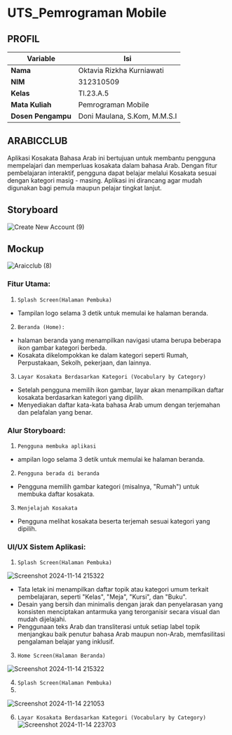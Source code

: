 # UTS_Pemrograman Mobile
## PROFIL
| Variable           |             Isi            |
| -------------------|----------------------------|
| **Nama**           |         Oktavia Rizkha Kurniawati       |
| **NIM**            |          312310509         |
| **Kelas**          |          TI.23.A.5         |
| **Mata Kuliah**    |     Pemrograman Mobile     |
| **Dosen Pengampu** | Doni Maulana,  S.Kom, M.M.S.I |


## ARABICCLUB
Aplikasi Kosakata Bahasa Arab ini bertujuan untuk membantu pengguna mempelajari dan memperluas kosakata dalam bahasa Arab. Dengan fitur pembelajaran interaktif, pengguna dapat belajar melalui Kosakata sesuai dengan kategori masig - masing. Aplikasi ini dirancang agar mudah digunakan bagi pemula maupun pelajar tingkat lanjut. 
## Storyboard
![Create New Account (9)](https://github.com/user-attachments/assets/e8f74361-adc2-4612-860a-b028438c75fe)
## Mockup
![Araicclub (8)](https://github.com/user-attachments/assets/63210199-fec0-4fb3-acfb-e8f2388de7cd)
### Fitur Utama:
1. ``Splash Screen(Halaman Pembuka)``
- Tampilan logo selama 3 detik untuk memulai   ke halaman beranda.
2. ``Beranda (Home):``
- halaman beranda yang menampilkan navigasi utama berupa beberapa 
ikon gambar kategori berbeda.
- Kosakata dikelompokkan ke dalam kategori seperti Rumah, Perpustakaan, Sekolh, pekerjaan, dan lainnya.
3. ``Layar Kosakata Berdasarkan Kategori (Vocabulary by Category) ``
-	Setelah pengguna memilih ikon gambar, layar akan menampilkan daftar kosakata berdasarkan kategori yang dipilih.
- Menyediakan daftar kata-kata bahasa Arab umum dengan terjemahan dan pelafalan yang benar.
### Alur Storyboard:
1. ``Pengguna membuka aplikasi ``
- ampilan logo selama 3 detik untuk memulai   ke halaman beranda.
2. ``Pengguna berada di beranda ``
- Pengguna memilih gambar kategori (misalnya, "Rumah") untuk membuka daftar kosakata.
3. ``Menjelajah Kosakata``
- Pengguna melihat kosakata beserta terjemah sesuai kategori yang dipilih.
### UI/UX Sistem Aplikasi:
1. ``Splash Screen(Halaman Pembuka)``

![Screenshot 2024-11-14 215322](https://github.com/user-attachments/assets/cb49fc68-fe5d-49f5-91ab-9cc3547f22df)
- Tata letak ini menampilkan daftar topik atau kategori umum terkait pembelajaran, seperti "Kelas", "Meja", "Kursi", dan "Buku".
- Desain yang bersih dan minimalis dengan jarak dan penyelarasan yang konsisten menciptakan antarmuka yang terorganisir secara visual dan mudah dijelajahi.
- Penggunaan teks Arab dan transliterasi untuk setiap label topik menjangkau baik penutur bahasa Arab maupun non-Arab, memfasilitasi pengalaman belajar yang inklusif.
3. ``Home Screen(Halaman Beranda)``
  
![Screenshot 2024-11-14 215322](https://github.com/user-attachments/assets/4d27cb4f-3cbe-42d3-9596-4054a540a3d0)


4. ``Splash Screen(Halaman Pembuka)``
5. 
![Screenshot 2024-11-14 221053](https://github.com/user-attachments/assets/3d6a559b-89c8-4dac-92ea-4e2d237af8ab)

   
6. ``Layar Kosakata Berdasarkan Kategori (Vocabulary by Category) ``
![Screenshot 2024-11-14 223703](https://github.com/user-attachments/assets/3cab121f-1015-4c44-8854-6b998cbc30b8)
